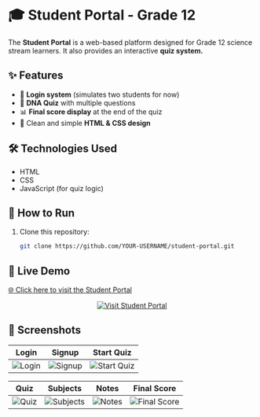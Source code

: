 # 🎓 Student Portal - Grade 12

The **Student Portal** is a web-based platform designed for Grade 12 science stream learners. 
It also provides an interactive **quiz system.**

## ✨ Features
- 🔑 **Login system** (simulates two students for now)
- 🧬 **DNA Quiz** with multiple questions
- 📊 **Final score display** at the end of the quiz
- 🎨 Clean and simple **HTML & CSS design**

## 🛠️ Technologies Used
- HTML
- CSS
- JavaScript (for quiz logic)

## 🚀 How to Run
1. Clone this repository:
   ```bash
   git clone https://github.com/YOUR-USERNAME/student-portal.git

## 🔗 Live Demo
[🌐 Click here to visit the Student Portal](https://simangaliso24.github.io/Student-Portal/)

<p align="center">
  <a href="https://simangaliso24.github.io/Student-Portal/" target="_blank">
    <img src="https://img.shields.io/badge/Visit-Student%20Portal-blue?style=for-the-badge&logo=firefox" alt="Visit Student Portal"/>
  </a>
</p>


## 📸 Screenshots

| Login | Signup | Start Quiz |
|-------|--------|------------|
| ![Login](screenshots/login.png) | ![Signup](screenshots/signup.png) | ![Start Quiz](screenshots/startQ.png) |

| Quiz | Subjects | Notes | Final Score |
|------|---------|-------|------------|
| ![Quiz](screenshots/quiz.png) | ![Subjects](screenshots/subjects.png) | ![Notes](screenshots/notes.png) | ![Final Score](screenshots/score.png) |
